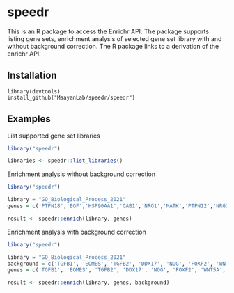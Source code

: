# speedr
This is an R package to access the Enrichr API. The package supports listing gene sets, enrichment analysis of selected gene set library with and without background correction. The R package links to a derivation of the enrichr API.

## Installation 
```
library(devtools)
install_github("MaayanLab/speedr/speedr")
```

## Examples

List supported gene set libraries
```R
library("speedr")

libraries <- speedr::list_libraries()
```

Enrichment analysis without background correction
```R
library("speedr")

library = "GO_Biological_Process_2021"
genes = c('PTPN18','EGF','HSP90AA1','GAB1','NRG1','MATK','PTPN12','NRG2','PTK6','PRKCA','ERBIN','EREG','BTC','NRG4','PIK3R1','PIK3CA','CDC37','GRB2','STUB1','HBEGF','GRB7')

result <- speedr::enrich(library, genes)
```


Enrichment analysis with background correction
```R
library("speedr")

library = "GO_Biological_Process_2021"
background = c('TGFB1', 'EOMES', 'TGFB2', 'DDX17', 'NOG', 'FOXF2', 'WNT5A', 'HGF', 'HMGA2', 'HNRNPAB', 'PTPN18','EGF','HSP90AA1','GAB1','NRG1','MATK','PTPN12','NRG2','PTK6','PRKCA','ERBIN','EREG','BTC','NRG4','PIK3R1','PIK3CA','CDC37','GRB2','STUB1','HBEGF','GRB7')
genes = c('TGFB1', 'EOMES', 'TGFB2', 'DDX17', 'NOG', 'FOXF2', 'WNT5A', 'HGF', 'HMGA2', 'HNRNPAB', 'PTPN18','EGF','HSP90AA1','GAB1','NRG1','MATK','PTPN12','NRG2','PTK6','PRKCA','ERBIN','EREG','BTC','NRG4','PIK3R1','PIK3CA','CDC37','GRB2','STUB1','HBEGF','GRB7')

result <- speedr::enrich(library, genes, background)

```
